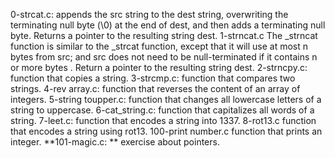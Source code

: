 0-strcat.c: appends the src string to the dest string, overwriting the terminating null byte (\0) at the end of dest, and then adds a terminating null byte. Returns a pointer to the resulting string dest.
1-strncat.c The _strncat function is similar to the _strcat function, except that it will use at most n bytes from src; and src does not need to be null-terminated if it contains n or more bytes . Return a pointer to the resulting string dest.
2-strncpy.c: function that copies a string.
3-strcmp.c: function that compares two strings.
4-rev array.c: function that reverses the content of an array of integers.
5-string toupper.c: function that changes all lowercase letters of a string to uppercase.
6-cat_string.c: function that capitalizes all words of a string.
7-leet.c: function that encodes a string into 1337.
8-rot13.c function that encodes a string using rot13.
100-print number.c function that prints an integer.
**101-magic.c: ** exercise about pointers.
